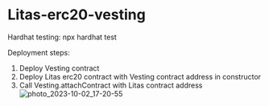 # Litas-erc20-vesting

Hardhat testing:
npx hardhat test

Deployment steps:
1. Deploy Vesting contract
2. Deploy Litas erc20 contract with Vesting contract address in constructor
3. Call Vesting.attachContract with Litas contract address
![photo_2023-10-02_17-20-55](https://github.com/Burtininkas69/litas-erc20-vesting/assets/146741351/332349bf-cce2-4769-99e1-4f4a49072ee8)
